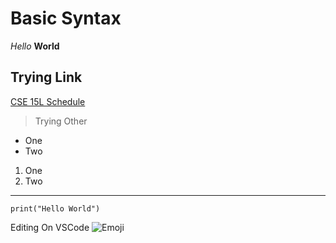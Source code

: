 # Basic Syntax
*Hello* **World**
## Trying Link
[CSE 15L Schedule](https://sites.google.com/eng.ucsd.edu/cse-15l-spring-2022/schedule?authuser=0)
> Trying Other
* One
* Two
1. One
2. Two
---
`print("Hello World")`

Editing On VSCode
![Emoji](http://s3.amazonaws.com/pix.iemoji.com/images/emoji/apple/ios-12/256/rolling-on-the-floor-laughing.png)
